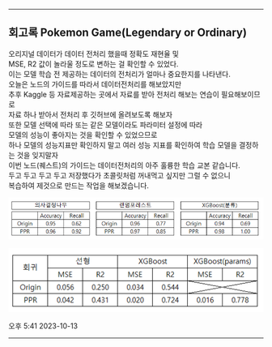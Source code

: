   
***
## 회고록 Pokemon Game(Legendary or Ordinary)<br/>
오리지널 데이터가 데이터 전처리 했을때 정확도 재현율 및<br/>
MSE, R2 값이 놀라울 정도로 변하는 걸 확인할 수 있었다.<br/>
이는 모델 학습 전 제공하는 데이터의 전처리가 얼마나 중요한지를 나타낸다.<br/>
오늘은 노드의 가이드를 따라서 데이터전처리를 해보았지만<br/>
추후 Kaggle 등 자료제공하는 곳에서 자료를 받아 전처리 해보는 연습이 필요해보이므로<br/>
자료 하나 받아서 전처리 후 깃허브에 올려보도록 해보자<br/>
또한 모델 선택에 따라 또는 같은 모델이라도 파라미터 설정에 따라<br/>
모델의 성능이 좋아지는 것을 확인할 수 있었으므로<br/>
하나 모델의 성능지표만 확인하지 말고 여러 성능 지표를 확인하여 학습 모델을 결정하는 것을 잊지말자<br/>
이번 노드(퀘스트)의 가이드는 데이터전처리의 아주 훌륭한 학습 교본 같습니다.<br/>
두고 두고 두고 두고 저장했다가 초콜릿처럼 꺼내먹고 싶지만 그럴 수 없으니<br/>
복습하여 제것으로 만드는 작업을 해보겠습니다.<br/>

![image1](./20231013classi.png)

![image1](./20231013regre.png)

오후 5:41 2023-10-13
***
